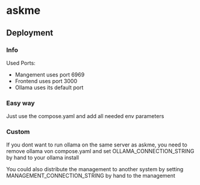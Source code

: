 # askme

## Deployment
### Info
Used Ports: 
- Mangement uses port 6969
- Frontend uses port 3000
- Ollama uses its default port

### Easy way
Just use the compose.yaml and add all needed env parameters

### Custom 
If you dont want to run ollama on the same server as askme, you need to remove ollama von compose.yaml and set OLLAMA_CONNECTION_STRING by hand to your ollama install

You could also distribute the management to another system by setting MANAGEMENT_CONNECTION_STRING by hand to the management
